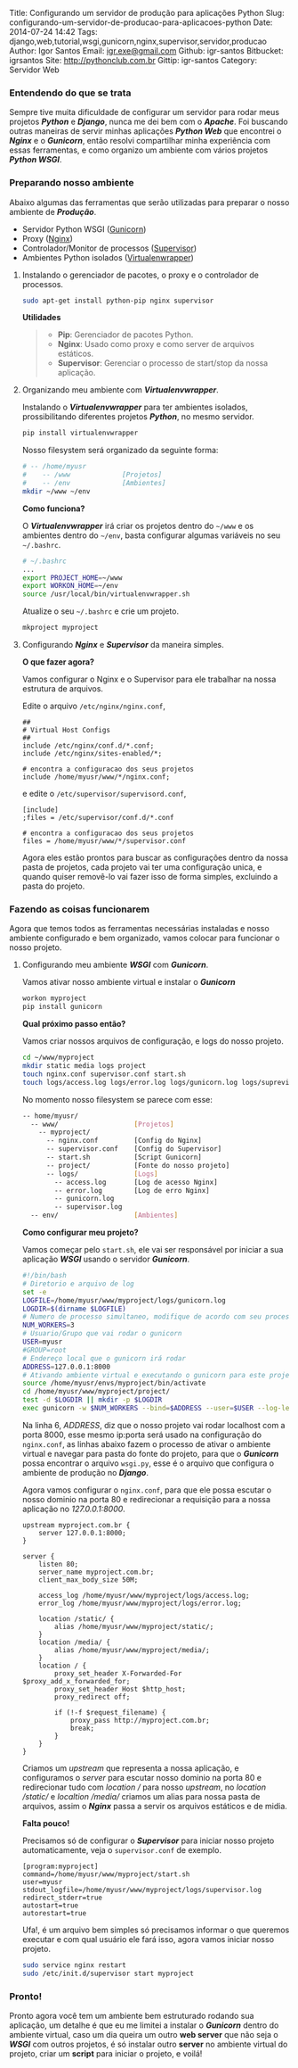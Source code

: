 Title: Configurando um servidor de produção para aplicações Python
Slug: configurando-um-servidor-de-producao-para-aplicacoes-python
Date: 2014-07-24 14:42
Tags: django,web,tutorial,wsgi,gunicorn,nginx,supervisor,servidor,producao
Author: Igor Santos
Email:  igr.exe@gmail.com
Github: igr-santos
Bitbucket: igrsantos
Site: http://pythonclub.com.br
Gittip: igr-santos
Category: Servidor Web


### Entendendo do que se trata
Sempre tive muita dificuldade de configurar um servidor para rodar meus projetos ***Python*** e ***Django***, nunca me dei bem com o ***Apache***. Foi buscando outras maneiras de servir minhas aplicações ***Python Web*** que encontrei o ***Nginx*** e o ***Gunicorn***, então resolvi compartilhar minha experiência com essas ferramentas, e como organizo um ambiente com vários projetos ***Python WSGI***.


### Preparando nosso ambiente
Abaixo algumas das ferramentas que serão utilizadas para preparar o nosso ambiente de ***Produção***.

- Servidor Python WSGI ([Gunicorn](http://docs.gunicorn.org/en/19.0/))
- Proxy ([Nginx](http://nginx.org/en/docs/))
- Controlador/Monitor de processos ([Supervisor](http://supervisord.org/))
- Ambientes Python isolados ([Virtualenwrapper](http://virtualenvwrapper.readthedocs.org/en/latest/))

1. Instalando o gerenciador de pacotes, o proxy e o controlador de processos.

    ```bash
    sudo apt-get install python-pip nginx supervisor
    ```

    **Utilidades**
    > - **Pip**: Gerenciador de pacotes Python.
    > - **Nginx**: Usado como proxy e como server de arquivos estáticos.
    > - **Supervisor**: Gerenciar o processo de start/stop da nossa aplicação.

2. Organizando meu ambiente com ***Virtualenvwrapper***.

    Instalando o ***Virtualenvwrapper*** para ter ambientes isolados, prossibilitando diferentes projetos ***Python***, no mesmo servidor.

    ```bash
    pip install virtualenvwrapper
    ```
    Nosso filesystem será organizado da seguinte forma:

    ```bash
    # -- /home/myusr
    #    -- /www             [Projetos]
    #    -- /env             [Ambientes]
    mkdir ~/www ~/env
    ```

    **Como funciona?**

    O ***Virtualenvwrapper*** irá criar os projetos dentro do `~/www` e os ambientes dentro do `~/env`, basta configurar algumas variáveis no seu `~/.bashrc`.

    ```bash
    # ~/.bashrc
    ...
    export PROJECT_HOME=~/www
    export WORKON_HOME=~/env
    source /usr/local/bin/virtualenvwrapper.sh

    ```

    Atualize o seu `~/.bashrc` e crie um projeto.

    ```bash
    mkproject myproject
    ```

3. Configurando ***Nginx*** e ***Supervisor*** da maneira simples.

    **O que fazer agora?**

    Vamos configurar o Nginx e o Supervisor para ele trabalhar na nossa estrutura de arquivos.

    Edite o arquivo `/etc/nginx/nginx.conf`,

    ```
    ##
    # Virtual Host Configs
    ##
    include /etc/nginx/conf.d/*.conf;
    include /etc/nginx/sites-enabled/*;

    # encontra a configuracao dos seus projetos
    include /home/myusr/www/*/nginx.conf;
    ```

    e edite o `/etc/supervisor/supervisord.conf`,

    ```
    [include]
    ;files = /etc/supervisor/conf.d/*.conf

    # encontra a configuracao dos seus projetos
    files = /home/myusr/www/*/supervisor.conf
    ```

    Agora eles estão prontos para buscar as configurações dentro da nossa pasta de projetos, cada projeto vai ter uma configuração unica, e quando quiser removê-lo vai fazer isso de forma simples, excluindo a pasta do projeto.



### Fazendo as coisas funcionarem
Agora que temos todos as ferramentas necessárias instaladas e nosso ambiente configurado e bem organizado, vamos colocar para funcionar o nosso projeto.

1. Configurando meu ambiente ***WSGI*** com ***Gunicorn***.

    Vamos ativar nosso ambiente virtual e instalar o ***Gunicorn***

    ```bash
    workon myproject
    pip install gunicorn
    ```

    **Qual próximo passo então?**

    Vamos criar nossos arquivos de configuração, e logs do nosso projeto.

    ```bash
    cd ~/www/myproject
    mkdir static media logs project
    touch nginx.conf supervisor.conf start.sh
    touch logs/access.log logs/error.log logs/gunicorn.log logs/suprevisor.log
    ```

    No momento nosso filesystem se parece com esse:

    ```bash
    -- home/myusr/
      -- www/                   [Projetos]
        -- myproject/
          -- nginx.conf         [Config do Nginx]
          -- supervisor.conf    [Config do Supervisor]
          -- start.sh           [Script Gunicorn]
          -- project/           [Fonte do nosso projeto]
          -- logs/              [Logs]
            -- access.log       [Log de acesso Nginx]
            -- error.log        [Log de erro Nginx]
            -- gunicorn.log
            -- supervisor.log
      -- env/                   [Ambientes]
    ```

    **Como configurar meu projeto?**

    Vamos começar pelo `start.sh`, ele vai ser responsável por iniciar a sua aplicação ***WSGI*** usando o servidor ***Gunicorn***.

    ```bash
    #!/bin/bash
    # Diretorio e arquivo de log
    set -e
    LOGFILE=/home/myusr/www/myproject/logs/gunicorn.log
    LOGDIR=$(dirname $LOGFILE)
    # Numero de processo simultaneo, modifique de acordo com seu processador
    NUM_WORKERS=3
    # Usuario/Grupo que vai rodar o gunicorn
    USER=myusr
    #GROUP=root
    # Endereço local que o gunicorn irá rodar
    ADDRESS=127.0.0.1:8000
    # Ativando ambiente virtual e executando o gunicorn para este projeto
    source /home/myusr/envs/myproject/bin/activate
    cd /home/myusr/www/myproject/project/
    test -d $LOGDIR || mkdir -p $LOGDIR
    exec gunicorn -w $NUM_WORKERS --bind=$ADDRESS --user=$USER --log-level=debug --log-file=$LOGFILE 2>>$LOGFILE myproject.wsgi:application
    ```

    Na linha 6, *ADDRESS*, diz que o nosso projeto vai rodar localhost com a porta 8000, esse mesmo ip:porta será usado na configuração do `nginx.conf`, as linhas abaixo fazem o processo de ativar o ambiente virtual e navegar para pasta do fonte do projeto, para que o ***Gunicorn*** possa encontrar o arquivo `wsgi.py`, esse é o arquivo que configura o ambiente de produção no ***Django***.

    Agora vamos configurar o `nginx.conf`, para que ele possa escutar o nosso dominio na porta 80 e redirecionar a requisição para a nossa aplicação no *127.0.0.1:8000*.

    ```
    upstream myproject.com.br {
        server 127.0.0.1:8000;
    }

    server {
        listen 80;
        server_name myproject.com.br;
        client_max_body_size 50M;

        access_log /home/myusr/www/myproject/logs/access.log;
        error_log /home/myusr/www/myproject/logs/error.log;

        location /static/ {
            alias /home/myusr/www/myproject/static/;
        }
        location /media/ {
            alias /home/myusr/www/myproject/media/;
        }
        location / {
            proxy_set_header X-Forwarded-For $proxy_add_x_forwarded_for;
            proxy_set_header Host $http_host;
            proxy_redirect off;

            if (!-f $request_filename) {
                proxy_pass http://myproject.com.br;
                break;
            }
        }
    }
    ```

    Criamos um *upstream* que representa a nossa aplicação, e configuramos o *server* para escutar nosso dominio na porta 80 e redirecionar tudo com *location /* para nosso *upstream*, no *location /static/* e *localtion /media/* criamos um alias para nossa pasta de arquivos, assim o ***Nginx*** passa a servir os arquivos estáticos e de midia.

    **Falta pouco!**

    Precisamos só de configurar o ***Supervisor*** para iniciar nosso projeto automaticamente, veja o `supervisor.conf` de exemplo.

    ```
    [program:myproject]
    command=/home/myusr/www/myproject/start.sh
    user=myusr
    stdout_logfile=/home/myusr/www/myproject/logs/supervisor.log
    redirect_stderr=true
    autostart=true
    autorestart=true
    ```

    Ufa!, é um arquivo bem simples só precisamos informar o que queremos executar e com qual usuário ele fará isso, agora vamos iniciar nosso projeto.

    ```bash
    sudo service nginx restart
    sudo /etc/init.d/supervisor start myproject
    ```

### Pronto!
Pronto agora você tem um ambiente bem estruturado rodando sua aplicação, um detalhe é que eu me limitei a instalar o ***Gunicorn*** dentro do ambiente virtual, caso um dia queira um outro **web server** que não seja o ***WSGI*** com outros projetos, é só instalar outro **server** no ambiente virtual do projeto, criar um **script** para iniciar o projeto, e voilá!
